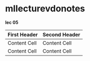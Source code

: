 # mllecturevdonotes
**lec 05**

| First Header  | Second Header |
| ------------- | ------------- |
| Content Cell  | Content Cell  |
| Content Cell  | Content Cell  |

